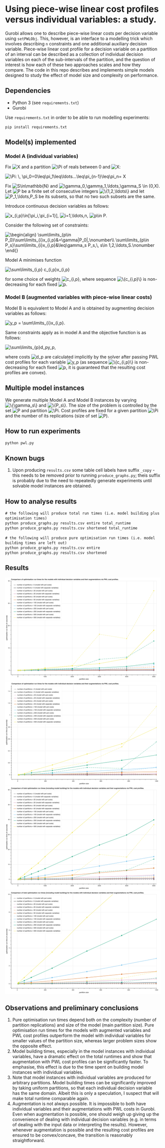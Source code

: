 # Using piece-wise linear cost profiles versus individual variables: a study.
Gurobi allows one to describe piece-wise linear costs per decision variable using `setPWLObj`. This, however, is an interface to a modelling trick which involves describing `n` constraints and one additional auxiliary decision variable. Piece-wise linear cost profile for a decision variable on a partition of an interval can be described as a collection of individual decision variables on each of the sub-intervals of the partition, and the question of interest is how each of these two approaches scales and how they compare. The code in this repo describes and implements simple models designed to study the effect of model size and complexity on performance.

## Dependencies
* Python 3 (see `requirements.txt`)
* Gurobi 

Use `requirements.txt` in order to be able to run modelling experiments:

```
pip install requirements.txt
```
## Model(s) implemented
### Model A (individual variables)
Fix <img src="https://latex.codecogs.com/svg.latex?X" title="X" /> and a partition <img src="https://latex.codecogs.com/svg.latex?\inline&space;\Pi" title="\Pi" /> of reals between 0 and <img src="https://latex.codecogs.com/svg.latex?X" title="X" />: 

<img src="https://latex.codecogs.com/svg.latex?\Pi:&space;\,&space;\pi_0=0\leq\pi_1\leq\ldots...\leq\pi_{n-1}\leq\pi_n=&space;X" title="\Pi: \, \pi_0=0\leq\pi_1\leq\ldots...\leq\pi_{n-1}\leq\pi_n= X" />

Fix <img src="https://latex.codecogs.com/svg.latex?\inline&space;S\in\mathbb{N}" title="S\in\mathbb{N}" /> and <img src="https://latex.codecogs.com/svg.latex?\inline&space;\gamma_0,\gamma_1,\ldots,\gamma_S&space;\in&space;(0,X)" title="\gamma_0,\gamma_1,\ldots,\gamma_S \in (0,X)" />. Let <img src="https://latex.codecogs.com/svg.latex?P" title="P" /> be a finite set of consecutive integers <img src="https://latex.codecogs.com/svg.latex?\inline&space;\{1,2,\ldots\}" title="\{1,2,\ldots\}" /> and let <img src="https://latex.codecogs.com/svg.latex?\inline&space;P_1,\ldots,P_S" title="P_1,\ldots,P_S" /> be its subsets, so that no two such subsets are the same.

Introduce continuous decision variables as follows: 

<img src="https://latex.codecogs.com/svg.latex?\inline&space;x_{i,p}\in[\pi_i,\pi_{i&plus;1}]" title="x_{i,p}\in[\pi_i,\pi_{i+1}]" />, <img src="https://latex.codecogs.com/svg.latex?\inline&space;i=1,\ldots,n" title="i=1,\ldots,n" />, <img src="https://latex.codecogs.com/svg.latex?\inline&space;p\in&space;P" title="p\in P" />. 

Consider the following set of constraints:

<img src="https://latex.codecogs.com/svg.latex?\begin{align}&space;\sum\limits_{p\in&space;P_0}\sum\limits_{i}x_{i,p}&=\gamma|P_0|,\nonumber\\&space;\sum\limits_{p\in&space;P_s}\sum\limits_{i}x_{i,p}&\leq\gamma_s&space;P_s,\,&space;s\in&space;1,2,\ldots,S.\nonumber&space;\end{}" title="\begin{align} \sum\limits_{p\in P_0}\sum\limits_{i}x_{i,p}&=\gamma|P_0|,\nonumber\\ \sum\limits_{p\in P_s}\sum\limits_{i}x_{i,p}&\leq\gamma_s P_s,\, s\in 1,2,\ldots,S.\nonumber \end{}" />

Model A minimises function 

<img src="https://latex.codecogs.com/svg.latex?\inline&space;\sum\limits_{i,p}&space;c_{i,p}x_{i,p}" title="\sum\limits_{i,p} c_{i,p}x_{i,p}" /> 

for some choice of weights <img src="https://latex.codecogs.com/svg.latex?\inline&space;c_{i,p}" title="c_{i,p}" />, where sequence <img src="https://latex.codecogs.com/svg.latex?\inline&space;\{c_{i,p}\}" title="\{c_{i,p}\}" /> is non-decreasing for each fixed <img src="https://latex.codecogs.com/svg.latex?\inline&space;p" title="p" />.

### Model B (augmented variables with piece-wise linear costs)
Model B is equivalent to Model A and is obtained by augmenting decision variables as follows:

<img src="https://latex.codecogs.com/svg.latex?\inline&space;y_p&space;=&space;\sum\limits_{i}x_{i,p}" title="y_p = \sum\limits_{i}x_{i,p}" />.

Same constraints apply as in model A and the objective function is as follows:

<img src="https://latex.codecogs.com/svg.latex?\inline&space;\sum\limits_{p}d_py_p" title="\sum\limits_{p}d_py_p" />,

where costs <img src="https://latex.codecogs.com/svg.latex?\inline&space;d_p" title="d_p" /> are calculated implicitly by the solver after passing PWL cost profiles for each variable <img src="https://latex.codecogs.com/svg.latex?\inline&space;y_p" title="y_p" /> (as sequence <img src="https://latex.codecogs.com/svg.latex?\inline&space;\{c_{i,p}\}" title="\{c_{i,p}\}" /> is non-decreasing for each fixed <img src="https://latex.codecogs.com/svg.latex?\inline&space;p" title="p" />, it is guaranteed that the resulting cost profiles are convex).

## Multiple model instances
We generate multiple Model A and Model B instances by varying <img src="https://latex.codecogs.com/svg.latex?\inline&space;\{\gamma_s\}" title="\{\gamma_s\}" /> and <img src="https://latex.codecogs.com/svg.latex?\inline&space;\{P_s\}" title="\{P_s\}" />. The size of the problem is controlled by the set <img src="https://latex.codecogs.com/svg.latex?\inline&space;P" title="P" /> and partition <img src="https://latex.codecogs.com/svg.latex?\inline&space;\Pi" title="\Pi" />. Cost profiles are fixed for a given partition <img src="https://latex.codecogs.com/svg.latex?\inline&space;\Pi" title="\Pi" /> and the number of its replications (size of set <img src="https://latex.codecogs.com/svg.latex?\inline&space;P" title="P" />).

## How to run experiments
```
python pwl.py
```
## Known bugs
1. Upon producing `results.csv` some table cell labels have suffix `_copy` - this needs to be removed prior to running `produce_graphs.py`; theis suffix is probably due to the need to repeatedly generate experiments until solvable model instances are obtained.

## How to analyse results
```
# the following will produce total run times (i.e. model building plus optimisation times)
python produce_graphs.py results.csv entire total_runtime
python produce_graphs.py results.csv shortened total_runtime

# the following will produce pure optimisation run times (i.e. model building times are left out)
python produce_graphs.py results.csv entire
python produce_graphs.py results.csv shortened
```

## Results
![alt text](figures/optimisation-only-entire-range-of-partition-size.png)
![alt text](figures/optimisation-only-small-partition-size.png)
![alt text](figures/total_runtimes-entire-range-of-partition-size.png)
![alt text](figures/total-runtimes-only-small-partition-size.png)

## Observations and preliminary conclusions
1. Pure optimisation run times depend both on the complexity (number of partition replications) and size of the model (main partition size). Pure optimisation run times for the models with augmented variables and PWL cost profiles outperform the model with individual variables for smaller values of the partition size, whereas larger problem sizes show the opposite effect.
2. Model building times, especially in the model instances with individual variables, have a dramatic effect on the total runtimes and show that augmentation with PWL cost profiles can be significantly faster. To emphasise, this effect is due to the time spent on building model instances with individual variables.
3. Note that model instances with individual variables are produced for arbitrary partitions. Model building times can be significantly improved by taking uniform partitions, so that each individual decision variable has the same domain. Albeit this is only a speculation, I suspect that will make total runtime comparable again.
4. Augmentation is not always possible. It is impossible to both have individual variables and their augmentations with PWL costs in Gurobi. Even when augmentation is possible, one should weigh up giving up the convenience of dealing with individual decision variables (e.g. in terms of dealing with the input data or interpreting the results). However, whenever augmentation is possible and the resulting cost profiles are ensured to be convex/concave, the transition is reasonably straightforward.
